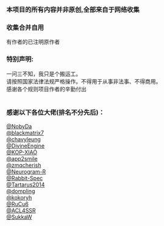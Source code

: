 ### 本项目的所有内容并非原创,全部来自于网络收集   

### 收集合并自用
有作者的已注明原作者    
 
   

### 特别声明: 
一问三不知，我只是个搬运工。    
请按照国家法律法规严格操作。不得用于从事非法事、不得商用。   
感谢各个规则项目作者的辛勤付出  
<br>

                         
### 感谢以下各位大佬(排名不分先后)：  

[@NobyDa](https://github.com/NobyDa/Script)   
[@blackmatrix7](https://github.com/blackmatrix7/ios_rule_script)   
[@chavyleung](https://github.com/chavyleung)  
[@DivineEngine](https://github.com/DivineEngine/Profiles/tree/master)         
[@KOP-XIAO](https://github.com/KOP-XIAO/QuantumultX)   
[@app2smile](https://github.com/app2smile/rules)   
[@zmqcherish](https://github.com/zmqcherish/proxy-script)   
[@Neurogram-R](https://github.com/Neurogram-R/Surge)  
[@Rabbit-Spec](https://github.com/Rabbit-Spec/Surge)   
[@Tartarus2014](https://github.com/Tartarus2014/Script)  
[@dompling](https://github.com/dompling/Script)  
[@kokoryh](https://github.com/kokoryh/Script)   
[@RuCu6](https://github.com/RuCu6/QuanX)  
[@ACL4SSR](https://github.com/ACL4SSR/ACL4SSR/tree/master)     
[@SukkaW](https://github.com/SukkaW/Surge)  



